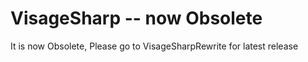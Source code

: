 # VisageSharp -- now Obsolete

It is now Obsolete, Please go to VisageSharpRewrite for latest release
